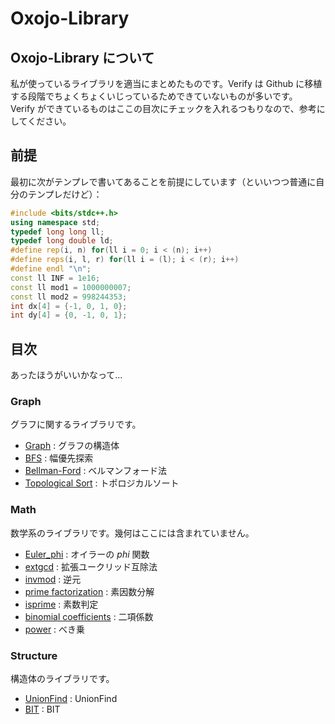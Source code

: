 # Oxojo-Library

## Oxojo-Library について
私が使っているライブラリを適当にまとめたものです。Verify は Github に移植する段階でちょくちょくいじっているためできていないものが多いです。<br>
Verify ができているものはここの目次にチェックを入れるつもりなので、参考にしてください。

## 前提
最初に次がテンプレで書いてあることを前提にしています（といいつつ普通に自分のテンプレだけど）：
```cpp
#include <bits/stdc++.h>
using namespace std;
typedef long long ll;
typedef long double ld;
#define rep(i, n) for(ll i = 0; i < (n); i++)
#define reps(i, l, r) for(ll i = (l); i < (r); i++)
#define endl "\n";
const ll INF = 1e16;
const ll mod1 = 1000000007;
const ll mod2 = 998244353;
int dx[4] = {-1, 0, 1, 0};
int dy[4] = {0, -1, 0, 1};
```

## 目次
あったほうがいいかなって...
### Graph
グラフに関するライブラリです。

- [Graph](https://oxojo.github.io/Oxojo-Library/Graph/Graph) : グラフの構造体
- [BFS](https://oxojo.github.io/Oxojo-Library/Graph/bfs) : 幅優先探索
- [Bellman-Ford](https://oxojo.github.io/Oxojo-Library/Graph/Bellman-Ford) : ベルマンフォード法
- [Topological Sort](https://oxojo.github.io/Oxojo-Library/Graph/topological) : トポロジカルソート

### Math
数学系のライブラリです。幾何はここには含まれていません。

- [Euler_phi](https://oxojo.github.io/Oxojo-Library/Math/Euler_phi) : オイラーの $phi$ 関数
- [extgcd](https://oxojo.github.io/Oxojo-Library/Math/extgcd) : 拡張ユークリッド互除法
- [invmod](https://oxojo.github.io/Oxojo-Library/Math/invmod) : 逆元
- [prime factorization](https://oxojo.github.io/Oxojo-Library/Math/prime-factorization) : 素因数分解
- [isprime](https://oxojo.github.io/Oxojo-Library/Math/isprime) : 素数判定
- [binomial coefficients](https://oxojo.github.io/Oxojo-Library/Math/binomial-coefficients) : 二項係数
- [power](https://oxojo.github.io/Oxojo-Library/Math/power) : べき乗

### Structure
構造体のライブラリです。

- [UnionFind](https://oxojo.github.io/Oxojo-Library/Structure/unionfind) : UnionFind
- [BIT](https://oxojo.github.io/Oxojo-Library/Structure/BIT) : BIT
